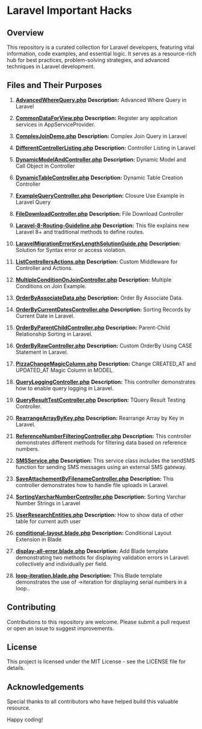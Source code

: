# Laravel Important Hacks

## Overview
This repository is a curated collection for Laravel developers, featuring vital information, code examples, and essential logic. It serves as a resource-rich hub for best practices, problem-solving strategies, and advanced techniques in Laravel development.

## Files and Their Purposes

1. [**AdvancedWhereQuery.php**](https://github.com/zawad1992/laravel_important_hacks/blob/master/AdvancedWhereQuery.php)
   **Description:** Advanced Where Query in Laravel

2. [**CommonDataForView.php**](https://github.com/zawad1992/laravel_important_hacks/blob/master/CommonDataForView.php)
   **Description:** Register any application services in AppServiceProvider.

3. [**ComplexJoinDemo.php**](https://github.com/zawad1992/laravel_important_hacks/blob/master/ComplexJoinDemo.php)
   **Description:** Complex Join Query in Laravel

4. [**DifferentControllerListing.php**](https://github.com/zawad1992/laravel_important_hacks/blob/master/DifferentControllerListing.php)
   **Description:** Controller Listing in Laravel

5. [**DynamicModelAndController.php**](https://github.com/zawad1992/laravel_important_hacks/blob/master/DynamicModelAndController.php)
   **Description:** Dynamic Model and Call Object in Controller

6. [**DynamicTableController.php**](https://github.com/zawad1992/laravel_important_hacks/blob/master/DynamicTableController.php)
   **Description:** Dynamic Table Creation Controller

7. [**ExampleQueryController.php**](https://github.com/zawad1992/laravel_important_hacks/blob/master/ExampleQueryController.php)
   **Description:** Closure Use Example in Laravel Query

8. [**FileDownloadController.php**](https://github.com/zawad1992/laravel_important_hacks/blob/master/FileDownloadController.php)
   **Description:** File Download Controller

9. [**Laravel-8-Routing-Guideline.php**](https://github.com/zawad1992/laravel_important_hacks/blob/master/Laravel-8-Routing-Guideline.php)
   **Description:** This file explains new Laravel 8+ and traditional methods to define routes.

10. [**LaravelMigrationErrorKeyLengthSolutionGuide.php**](https://github.com/zawad1992/laravel_important_hacks/blob/master/LaravelMigrationErrorKeyLengthSolutionGuide.php)
   **Description:** Solution for Syntax error or access violation.

11. [**ListControllersActions.php**](https://github.com/zawad1992/laravel_important_hacks/blob/master/ListControllersActions.php)
   **Description:** Custom Middleware for Controller and Actions.

12. [**MultipleConditionOnJoinController.php**](https://github.com/zawad1992/laravel_important_hacks/blob/master/MultipleConditionOnJoinController.php)
   **Description:** Multiple Conditions on Join Example.

13. [**OrderByAssociateData.php**](https://github.com/zawad1992/laravel_important_hacks/blob/master/OrderByAssociateData.php)
   **Description:** Order By Associate Data.

14. [**OrderByCurrentDatesController.php**](https://github.com/zawad1992/laravel_important_hacks/blob/master/OrderByCurrentDatesController.php)
   **Description:** Sorting Records by Current Date in Laravel.

15. [**OrderByParentChildController.php**](https://github.com/zawad1992/laravel_important_hacks/blob/master/OrderByParentChildController.php)
   **Description:** Parent-Child Relationship Sorting in Laravel.

16. [**OrderByRawController.php**](https://github.com/zawad1992/laravel_important_hacks/blob/master/OrderByRawController.php)
   **Description:** Custom OrderBy Using CASE Statement in Laravel.

17. [**PizzaChangeMagicColumn.php**](https://github.com/zawad1992/laravel_important_hacks/blob/master/PizzaChangeMagicColumn.php)
   **Description:** Change CREATED_AT and UPDATED_AT Magic Column in MODEL.

18. [**QueryLoggingController.php**](https://github.com/zawad1992/laravel_important_hacks/blob/master/QueryLoggingController.php)
   **Description:** This controller demonstrates how to enable query logging in Laravel.

19. [**QueryResultTestController.php**](https://github.com/zawad1992/laravel_important_hacks/blob/master/QueryResultTestController.php)
   **Description:** TQuery Result Testing Controller.

20. [**RearrangeArrayByKey.php**](https://github.com/zawad1992/laravel_important_hacks/blob/master/RearrangeArrayByKey.php)
   **Description:** Rearrange Array by Key in Laravel.

21. [**ReferenceNumberFilteringController.php**](https://github.com/zawad1992/laravel_important_hacks/blob/master/ReferenceNumberFilteringController.php)
   **Description:** This controller demonstrates different methods for filtering data based on reference numbers.

22. [**SMSService.php**](https://github.com/zawad1992/laravel_important_hacks/blob/master/SMSService.php)
   **Description:** This service class includes the sendSMS function for sending SMS messages using an external SMS gateway.

23. [**SaveAttachementByFilenameController.php**](https://github.com/zawad1992/laravel_important_hacks/blob/master/SaveAttachementByFilenameController.php)
   **Description:** This controller demonstrates how to handle file uploads in Laravel.

24. [**SortingVarcharNumberController.php**](https://github.com/zawad1992/laravel_important_hacks/blob/master/SortingVarcharNumberController.php)
   **Description:** Sorting Varchar Number Strings in Laravel

25. [**UserResearchEntities.php**](https://github.com/zawad1992/laravel_important_hacks/blob/master/UserResearchEntities.php)
   **Description:** How to show data of other table for current auth user

26. [**conditional-layout.blade.php**](https://github.com/zawad1992/laravel_important_hacks/blob/master/conditional-layout.blade.php.php)
   **Description:** Conditional Layout Extension in Blade

27. [**display-all-error.blade.php**](https://github.com/zawad1992/laravel_important_hacks/blob/master/display-all-error.blade.php.php)
   **Description:** Add Blade template demonstrating two methods for displaying validation errors in Laravel: collectively and individually per field.

28. [**loop-iteration.blade.php**](https://github.com/zawad1992/laravel_important_hacks/blob/master/loop-iteration.blade.php.php)
   **Description:** This Blade template demonstrates the use of ->iteration for displaying serial numbers in a loop..



## Contributing
Contributions to this repository are welcome. Please submit a pull request or open an issue to suggest improvements.

## License
This project is licensed under the MIT License - see the LICENSE file for details.

## Acknowledgements
Special thanks to all contributors who have helped build this valuable resource.

Happy coding! 
